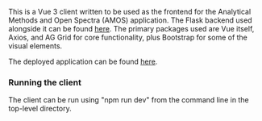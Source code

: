 This is a Vue 3 client written to be used as the frontend for the Analytical Methods and Open Spectra (AMOS) application.  The Flask backend used alongside it can be found [here](https://github.com/USEPA/AMOS-Server).  The primary packages used are Vue itself, Axios, and AG Grid for core functionality, plus Bootstrap for some of the visual elements.

The deployed application can be found [here](https://ccte-cced-amos.epa.gov/).  

### Running the client
The client can be run using "npm run dev" from the command line in the top-level directory.
